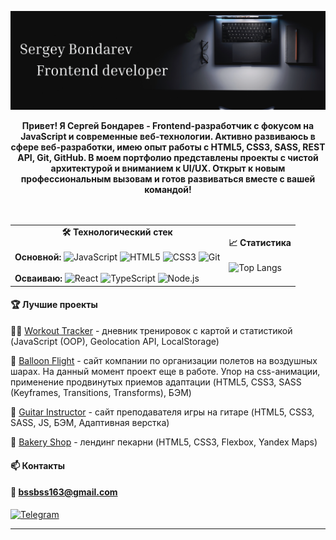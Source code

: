 
[![Banner](https://github.com/SerhioBonderas/SerhioBonderas/blob/main/assets/banner-file.png)](https://github.com/SerhioBonderas)


<div align="center"><strong>Привет! Я Сергей Бондарев - Frontend-разработчик с фокусом на JavaScript и современные веб-технологии. Активно развиваюсь в сфере веб-разработки, имею опыт работы с HTML5, CSS3, SASS, REST API, Git, GitHub. В моем портфолио представлены проекты с чистой архитектурой и вниманием к UI/UX. Открыт к новым профессиональным вызовам и готов развиваться вместе с вашей командой!</strong></div><br><br>

<div align="center">
<table>
  <tr>
    <td valign="top">
      <div align="center"><strong>🛠 Технологический стек</strong></div><br>
      <strong>Основной:</strong>
      <img src="https://img.shields.io/badge/JavaScript-F7DF1E?logo=javascript&logoColor=black" alt="JavaScript">
      <img src="https://img.shields.io/badge/HTML5-E34F26?logo=html5&logoColor=white" alt="HTML5">
      <img src="https://img.shields.io/badge/CSS3-1572B6?logo=css3&logoColor=white" alt="CSS3">
      <img src="https://img.shields.io/badge/Git-F05032?logo=git&logoColor=white" alt="Git">
      <br><br>
      <strong>Осваиваю:</strong>
      <img src="https://img.shields.io/badge/React-61DAFB?logo=react&logoColor=black" alt="React">
      <img src="https://img.shields.io/badge/TypeScript-3178C6?logo=typescript&logoColor=white" alt="TypeScript">
      <img src="https://img.shields.io/badge/Node.js-339933?logo=node.js&logoColor=white" alt="Node.js">
    </td>
    <td>
      <div align="center"><strong>📈 Статистика</strong></div><br>
      <img src="https://github-readme-stats.vercel.app/api/top-langs/?username=SerhioBonderas&layout=compact&theme=radical" alt="Top Langs">
    </td>
  </tr>
</table>

</div>

#### 🏆 Лучшие проекты

🏃‍♂️ [Workout Tracker](https://github.com/SerhioBonderas/workout-diary-app) - дневник тренировок с картой и статистикой (JavaScript (OOP), Geolocation API, LocalStorage)

🎈 [Balloon Flight](https://github.com/SerhioBonderas/hot-air-balloon-flights) - сайт компании по организации полетов на воздушных шарах. На данный момент проект еще в работе. Упор на css-анимации, применение продвинутых приемов адаптации (HTML5, CSS3, SASS (Keyframes, Transitions, Transforms), БЭМ)

🎸 [Guitar Instructor](https://github.com/SerhioBonderas/website-instructor-of-giutar) - сайт преподавателя игры на гитаре (HTML5, CSS3, SASS, JS, БЭМ, Адаптивная верстка)

🥐 [Bakery Shop](https://github.com/SerhioBonderas/website-bakery-shop) - лендинг пекарни (HTML5, CSS3, Flexbox, Yandex Maps) <br>

#### 📫 Контакты

#### 📧 bssbss163@gmail.com 
[![Telegram](https://img.shields.io/badge/Telegram-26A5E4?logo=telegram&logoColor=white)](https://t.me/serhio_bon)

---



